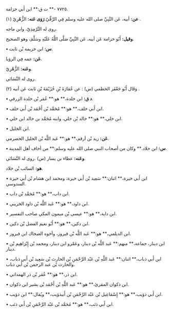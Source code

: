 ٧٧٢٥ -** ت ق:** ابن أَبي خزامة.

**عن:** أبيه، عَن النَّبِيِّ صلى الله عليه وسلم فِي الرَّقِّيّ.**رَوَى عَنه:** الزُّهْرِيّ (١) .

روى له التِّرْمِذِيّ، وابن ماجه.

**وقيل:** أَبُو خزامة عَن أبيه، عَن النَّبِيِّ صَلَّى اللَّهُ عَلَيْهِ وسَلَّمَ، وهو الصحيح.

**• س:** ابن خزيمة بْن ثابت.

**عَن:** عمه فِي الرؤيا.

**وعَنه:** الزُّهْرِيّ.

روى له النَّسَائي.

وَقَال أَبُو جَعْفَر الخطمي (س) : عن عُمَارَةَ بْنِ خُزَيْمَةَ بْنِ ثابت عَن أبيه (٢) .

**• د ق:** ابن خلدة،** هو:** عُمَر بْن خلدة الزرقي.

• ابن أَبي خلف،** هو:** مُحَمَّد بْن أَحْمَد بْن أَبي خلف.

• ابن خلي،** هو:** خالد بْن خلي، وابنه مُحَمَّد بن خالد ابن خلي.

• ابن الخليل.

**عَن:** زيد بْن أرقم،** هو:** عَبد اللَّه بْن الخليل الحضرمي.

**• س:** ابن خلاد.** وكان من أصحاب النبي صلى الله عليه وسلم:** من أخاف أهل المدينة.

**وعَنه:** عطاء بن يسار (س) .روى له النَّسَائي.

**هو:** السائب بْن خلاد.

• ابن أَبي خيرة،** اثنان:** سَعِيد بْن أَبي خيرة، ومحمد ابن هشام بْن أَبي خيرة السدوسي.

• ابن داب،** هو:** مُحَمَّد بْن داب.

• ابن داود،** هو:** عَبد اللَّه بْن داود الخريبي.

• ابن داية،** هو:** عيسى بْن ميمون المكي صاحب التفسير.

• ابن دكين،** هو:** أَبُو نعيم الفضل بْن دكين.

• ابن الديلمي،** هو:** عَبد اللَّه بْن فيروز، وأخوه الضحاك ابن فيروز.

• ابن دينار، جماعة،** منهم:** عَبد اللَّه بْن دينار، وعَمْرو ابن دينار، ومحمد بْن إِبْرَاهِيم بْن دينار.

• ابن أَبي ذباب،** اثنان:** عَبد اللَّهِ بْن عَبْد الرَّحْمَنِ بْن الحارث بْن سَعِيد بْن أَبي ذباب، والحارث بْن عبد الرحمن بْن أَبي ذباب.

• ابن ذر،** هو:** عُمَر بْن ذر الهمداني.

• ابن ذكوان المقرئ،** هو:** عَبد اللَّهِ بْن أَحْمَد بْن بشير ابن ذكوان.

• ابن أَبي ذؤيب،** هو:** إِسْمَاعِيل بْن عَبْد الرَّحْمَنِ بْن أَبيذؤيب،** ويُقال:** ابن ذؤيب.

• ابن أَبي ذئب،** هو:** مُحَمَّد بْن عَبْد الرَّحْمَنِ بْن أَبي ذئب.